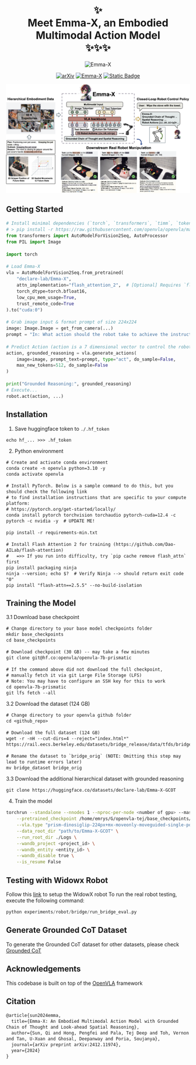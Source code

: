<h1 align="center">✨ 
<br/>  
Meet Emma-X, an Embodied Multimodal Action Model 
<br/>
✨✨✨


</h1>

<div align="center">
  <img src="Emma-X.png" alt="Emma-X" width="300" />

<br/>

[![arXiv](https://img.shields.io/badge/arxiv-2412.11974-b31b1b)](https://arxiv.org/abs/2412.11974) [![Emma-X](https://img.shields.io/badge/Huggingface-Emma--X-brightgreen?style=flat&logo=huggingface&color=violet)](https://huggingface.co/declare-lab/Emma-X) [![Static Badge](https://img.shields.io/badge/Demos-declare--lab-brightred?style=flat)](https://declare-lab.github.io/Emma-X/)


</div>

![cover-photo](docs/asset/emma-x.png)

## Getting Started

```python
# Install minimal dependencies (`torch`, `transformers`, `timm`, `tokenizers`, ...)
# > pip install -r https://raw.githubusercontent.com/openvla/openvla/main/requirements-min.txt
from transformers import AutoModelForVision2Seq, AutoProcessor
from PIL import Image

import torch

# Load Emma-X
vla = AutoModelForVision2Seq.from_pretrained(
    "declare-lab/Emma-X",
    attn_implementation="flash_attention_2",  # [Optional] Requires `flash_attn`
    torch_dtype=torch.bfloat16, 
    low_cpu_mem_usage=True, 
    trust_remote_code=True
).to("cuda:0")

# Grab image input & format prompt of size 224x224
image: Image.Image = get_from_camera(...)
prompt = "In: What action should the robot take to achieve the instruction\nINSTRUCTION: \n{<Instruction here>}\n\nOut: "

# Predict Action (action is a 7 dimensional vector to control the robot)
action, grounded_reasoning = vla.generate_actions(
    image=image, prompt_text=prompt, type="act", do_sample=False,
    max_new_tokens=512, do_sample=False
)

print("Grounded Reasoning:", grounded_reasoning)
# Execute...
robot.act(action, ...)
```

## Installation
1. Save huggingface token to `./.hf_token`
```
echo hf_... >>> .hf_token
```
2. Python environment
```
# Create and activate conda environment
conda create -n openvla python=3.10 -y
conda activate openvla

# Install PyTorch. Below is a sample command to do this, but you should check the following link
# to find installation instructions that are specific to your compute platform:
# https://pytorch.org/get-started/locally/
conda install pytorch torchvision torchaudio pytorch-cuda=12.4 -c pytorch -c nvidia -y  # UPDATE ME!

pip install -r requirements-min.txt

# Install Flash Attention 2 for training (https://github.com/Dao-AILab/flash-attention)
#   =>> If you run into difficulty, try `pip cache remove flash_attn` first
pip install packaging ninja
ninja --version; echo $?  # Verify Ninja --> should return exit code "0"
pip install "flash-attn==2.5.5" --no-build-isolation
```

## Training the Model
3.1 Download base checkpoint
```
# Change directory to your base model checkpoints folder
mkdir base_checkpoints
cd base_checkpoints

# Download checkpoint (30 GB) -- may take a few minutes
git clone git@hf.co:openvla/openvla-7b-prismatic

# If the command above did not download the full checkpoint,
# manually fetch it via git Large File Storage (LFS)
# Note: You may have to configure an SSH key for this to work
cd openvla-7b-prismatic
git lfs fetch --all
```
3.2 Download the dataset  (124 GB)
```
# Change directory to your openvla github folder
cd <github_repo>

# Download the full dataset (124 GB)
wget -r -nH --cut-dirs=4 --reject="index.html*" https://rail.eecs.berkeley.edu/datasets/bridge_release/data/tfds/bridge_dataset/

# Rename the dataset to `bridge_orig` (NOTE: Omitting this step may lead to runtime errors later)
mv bridge_dataset bridge_orig
```

3.3 Download the additional hierarchical dataset with grounded reasoning
```
git clone https://huggingface.co/datasets/declare-lab/Emma-X-GCOT
```
4. Train the model
```bash
torchrun --standalone --nnodes 1 --nproc-per-node <number of gpu> --master_port=29000 vla-scripts/train.py \
    --pretrained_checkpoint /home/emrys/G/openvla-tej/base_checkpoints/openvla-7b-prismatic/checkpoints/step-295000-epoch-40-loss=0.2200.pt \
    --vla.type "prism-dinosiglip-224px+mx-moveonly-moveguided-single-policy" \
    --data_root_dir "path/to/Emma-X-GCOT" \
    --run_root_dir ./Logs \
    --wandb_project <project_id> \
    --wandb_entity <entity_id> \
    --wandb_disable true \
    --is_resume False
```


## Testing with Widowx Robot

Follow this [link](https://github.com/openvla/openvla/tree/1b024f242eda833dc8e321953f25cfd5f3d2f76d?tab=readme-ov-file#bridgedata-v2-widowx-evaluations) to setup the WidowX robot
To run the real robot testing, execute the following command:
```python
python experiments/robot/bridge/run_bridge_eval.py
```

## Generate Grounded CoT Dataset
To generate the Grounded CoT dataset for other datasets, please check [Grounded CoT](./GCOT/README.md)

## Acknowledgements
This codebase is built on top of the [OpenVLA](https://github.com/openvla/openvla/) framework

## Citation
```
@article{sun2024emma,
  title={Emma-X: An Embodied Multimodal Action Model with Grounded Chain of Thought and Look-ahead Spatial Reasoning},
  author={Sun, Qi and Hong, Pengfei and Pala, Tej Deep and Toh, Vernon and Tan, U-Xuan and Ghosal, Deepanway and Poria, Soujanya},
  journal={arXiv preprint arXiv:2412.11974},
  year={2024}
}
```
